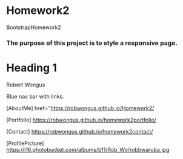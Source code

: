 # Homework2
BootstrapHomework2

### The purpose of this project is to style a responsive page. 

# Heading 1
<!-- This Text is Bold -->
Robert Wongus 

<!-- nav bar -->
Blue nav bar with links. 

<!-- links -->
[AboutMe]
href="https://robwongus.github.io/Homework2/

[Portfolio]
https://robwongus.github.io/homework2portfolio/

[Contact]
https://robwongus.github.io/homework2contact/

<!-- Image -->

[ProfilePicture]
https://i16.photobucket.com/albums/b11/Rob_Wo/robbwaruba.jpg

<!-- Block Quote -->


